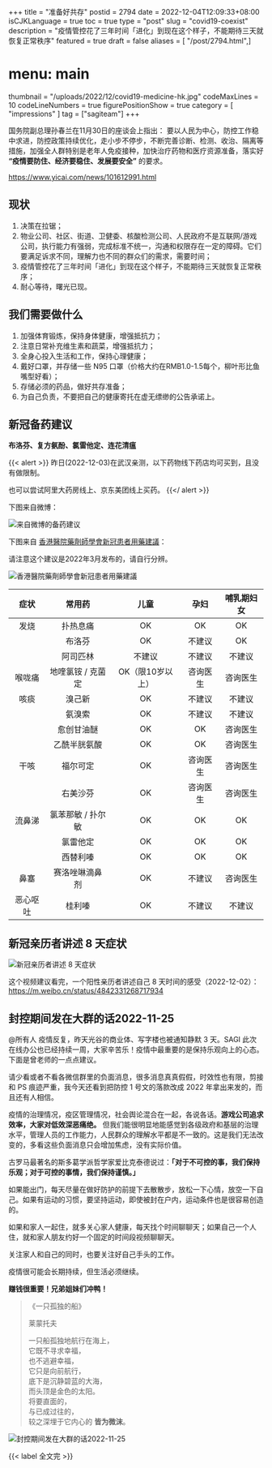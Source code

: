 +++
title = "准备好共存"
postid = 2794
date = 2022-12-04T12:09:33+08:00
isCJKLanguage = true
toc = true
type = "post"
slug = "covid19-coexist"
description = "疫情管控花了三年时间「进化」到现在这个样子，不能期待三天就恢复正常秩序"
featured = true
draft = false
aliases = [ "/post/2794.html",]
# menu: main
thumbnail = "/uploads/2022/12/covid19-medicine-hk.jpg"
codeMaxLines = 10
codeLineNumbers = true
figurePositionShow = true
category = [ "impressions" ]
tag = ["sagiteam"]
+++

国务院副总理孙春兰在11月30日的座谈会上指出： 要以人民为中心，防控工作稳中求进，防控政策持续优化，走小步不停步，不断完善诊断、检测、收治、隔离等措施，加强全人群特别是老年人免疫接种，加快治疗药物和医疗资源准备，落实好 **“疫情要防住、经济要稳住、发展要安全”** 的要求。

https://www.yicai.com/news/101612991.html

<!--more-->

## 现状

1. 决策在拉锯；
2. 物业公司、社区、街道、卫健委、核酸检测公司、人民政府不是互联网/游戏公司，执行能力有强弱，完成标准不统一，沟通和权限存在一定的障碍。它们要满足诉求不同，理解力也不同的群众们的需求，需要时间；
3. 疫情管控花了三年时间「进化」到现在这个样子，不能期待三天就恢复正常秩序；
4. 耐心等待，曙光已现。

## 我们需要做什么

1. 加强体育锻炼，保持身体健康，增强抵抗力；
2. 注意日常补充维生素和蔬菜，增强抵抗力；
3. 全身心投入生活和工作，保持心理健康；
4. 戴好口罩，并存储一些 N95 口罩（价格大约在RMB1.0-1.5每个，柳叶形比鱼嘴型好看）；
5. 存储必须的药品，做好共存准备；
6. 为自己负责，不要把自己的健康寄托在虚无缥缈的公告承诺上。

## 新冠备药建议

**布洛芬、复方氨酚、氯雷他定、连花清瘟**

{{< alert >}}
昨日(2022-12-03)在武汉亲测，以下药物线下药店均可买到，且没有做限制。

也可以尝试阿里大药房线上、京东美团线上买药。
{{</ alert >}}

下图来自微博：

![来自微博的备药建议](/uploads/2022/12/covid19-medicine.jpg)

下图来自 [香港醫院藥劑師學會新冠患者用藥建議](https://healthconcept.io/%E5%81%A5%E5%BA%B7%E8%B3%87%E8%A8%8A/%E5%B8%B8%E7%94%A8%E8%88%92%E7%B7%A9%E6%96%B0%E5%86%A0%E8%82%BA%E7%82%8E%E8%BC%95%E5%BE%AE%E7%97%87%E7%8B%80%E8%97%A5%E7%89%A9%E5%88%97%E8%A1%A8)：

请注意这个建议是2022年3月发布的，请自行分辨。

![香港醫院藥劑師學會新冠患者用藥建議](/uploads/2022/12/covid19-medicine-hk.jpg)

|   症状   |       常用药      |       儿童       |   孕妇   | 哺乳期妇女 |
|:--------:|:-----------------:|:----------------:|:--------:|:----------:|
|   发烧   | 扑热息痛          | OK               | OK       | OK         |
|          | 布洛芬            | OK               | 不建议   | OK         |
|          | 阿司匹林          | 不建议           | 不建议   | 不建议     |
|  喉咙痛  | 地喹氯铵 / 克菌定 | OK（限10岁以上） | 咨询医生 | 咨询医生   |
|   咳痰   | 溴己新            | OK               | 不建议   | 不建议     |
|          | 氨溴索            | OK               | 不建议   | 不建议     |
|          | 愈创甘油醚        | OK               | OK       | 咨询医生   |
|          | 乙酰半胱氨酸      | OK               | OK       | 咨询医生   |
|   干咳   | 福尔可定          | OK               | 咨询医生 | 咨询医生   |
|          | 右美沙芬          | OK               | 咨询医生 | 咨询医生   |
|  流鼻涕  | 氯苯那敏 / 扑尔敏 | OK               | OK       | OK         |
|          | 氯雷他定          | OK               | OK       | OK         |
|          | 西替利嗪          | OK               | OK       | OK         |
|   鼻塞   | 赛洛唑啉滴鼻剂    | OK               | 不建议   | 咨询医生   |
| 恶心呕吐 | 桂利嗪            | OK               | 不建议   | 不建议     |


## 新冠亲历者讲述 8 天症状

![新冠亲历者讲述 8 天症状](/uploads/2022/12/covid19-8days.jpg)

这个视频建议看完，一个阳性亲历者讲述自己 8 天时间的感受（2022-12-02）： https://m.weibo.cn/status/4842331268717934

## 封控期间发在大群的话2022-11-25

@所有人 疫情反复，昨天光谷的商业体、写字楼也被通知静默 3 天。SAGI 此次在线办公也已经持续一周，大家辛苦乐！疫情中最重要的是保持乐观向上的心态。下面是曾老师的一点点建议。

请少看或者不看各微信群里的负面消息，很多消息真真假假，时效性也有限，剪接和 PS 痕迹严重，我今天还看到把防控 1 号文的落款改成 2022 年拿出来发的，而且还有人相信。

疫情的治理情况，疫区管理情况，社会舆论混合在一起，各说各话。**游戏公司追求效率，大家对低效深恶痛绝。** 但我们能很明显地能感觉到各级政府和基层的治理水平，管理人员的工作能力，人民群众的理解水平都是不一致的。这是我们无法改变的，多看这些负面消息只会增加焦虑，没有实际价值。

古罗马最著名的斯多葛学派哲学家爱比克泰德说过：**「对于不可控的事，我们保持乐观；对于可控的事情，我们保持谨慎。」**

如果能出门，每天尽量在做好防护的前提下去散散步，放松一下心情，放空一下自己。如果有运动的习惯，要坚持运动，即使被封在户内，运动条件也是很容易创造的。

如果和家人一起住，就多关心家人健康，每天找个时间聊聊天；如果自己一个人住，就和家人朋友约好一个固定的时间段视频聊聊天。

关注家人和自己的同时，也要关注好自己手头的工作。

疫情很可能会长期持续，但生活必须继续。

**赚钱很重要！兄弟姐妹们冲鸭！**

> 《一只孤独的船》
>
> 莱蒙托夫  
>
> 一只船孤独地航行在海上，  
> 它既不寻求幸福，  
> 也不逃避幸福，  
> 它只是向前航行，  
> 底下是沉静碧蓝的大海，  
> 而头顶是金色的太阳。  
> 将要直面的，  
> 与已成过往的，  
> 较之深埋于它内心的 **皆为微沫**。

![封控期间发在大群的话2022-11-25](/uploads/2022/12/covid19-talking-in-group.webp)

{{< label 全文完 >}}